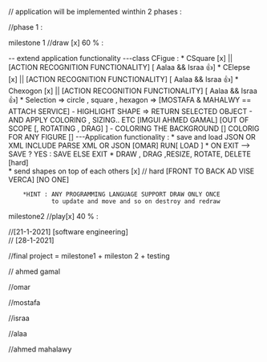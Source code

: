 ﻿// application will be implemented winthin 2 phases : 

//phase 1 : 

milestone 1
//draw [x] 60 %   : 

-- extend application functionality 
---class CFigue : 
		* CSquare [x]  || [ACTION RECOGNITION FUNCTIONALITY] [ Aalaa && Israa 👍]
		* CElepse [x]  || [ACTION RECOGNITION FUNCTIONALITY] [ Aalaa && Israa 👍]
		* Chexogon [x] || [ACTION RECOGNITION FUNCTIONALITY] [ Aalaa && Israa 👍]
		* Selection => circle  , square , hexagon =>  [MOSTAFA & MAHALWY == ATTACH SERVICE]
		  - HIGHLIGHT SHAPE => RETURN SELECTED OBJECT 
		  - AND APPLY COLORING , SIZING.. ETC  [IMGUI AHMED GAMAL]   [OUT OF SCOPE [, ROTATING , DRAG] ]
		  - COLORING THE BACKGROUND [] COLORIG FOR ANY FIGURE []
---Application functionality : 
		* save and load JSON OR XML INCLUDE PARSE XML OR JSON [OMAR] RUN[ LOAD ]
		* ON EXIT --> SAVE ? YES : SAVE ELSE EXIT 
		* DRAW , DRAG ,RESIZE, ROTATE, DELETE  [hard]  
		* send shapes on top of each others [x] // hard [FRONT TO BACK AD VISE VERCA] [NO ONE] 
		


		*HINT : ANY PROGRAMMING LANGUAGE SUPPORT DRAW ONLY ONCE 
		        to update and move and so on destroy and redraw 

milestone2
//play[x] 40 % : 

//[21-1-2021] [software engineering]  
// [28-1-2021]

//final project = milestone1 + mileston 2  + testing 







// ahmed gamal  

//omar 


//mostafa    


//israa 


//alaa 


//ahmed mahalawy